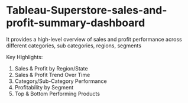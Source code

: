 # Tableau-Superstore-sales-and-profit-summary-dashboard
It provides a high-level overview of sales and profit performance across different categories, sub categories, regions, segments

Key Highlights:
1) Sales & Profit by Region/State
2) Sales & Profit Trend Over Time
3) Category/Sub-Category Performance
4) Profitability by Segment
5) Top & Bottom Performing Products

